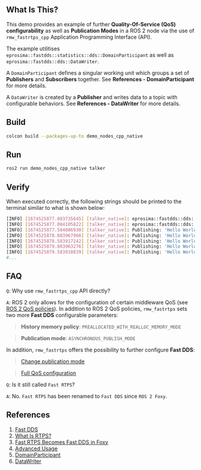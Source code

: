 ## **What Is This?**

This demo provides an example of further **Quality-Of-Service (QoS) configurability** as well as **Publication Modes** in a ROS 2 node via the use of `rmw_fastrtps_cpp` Application Programming Interface (API). 

The example utilitises `eprosima::fastdds::statistics::dds::DomainParticipant` as well as `eprosima::fastdds::dds::DataWriter`.

A `DomainParticipant` defines a singular working unit which groups a set of **Publishers** and **Subscribers** together. See **References - DomainParticipant** for more details.

A `DataWriter` is created by a **Publisher** and writes data to a topic with configurable behaviors. See **References - DataWriter** for more details.

## **Build**

```bash
colcon build --packages-up-to demo_nodes_cpp_native
```

## **Run**

```bash
ros2 run demo_nodes_cpp_native talker
```

## **Verify**

When executed correctly, the following strings should be printed to the terminal similar to what is shown below:

```bash
[INFO] [1674525877.083735645] [talker_native]: eprosima::fastdds::dds::DomainParticipant * 94193367466752
[INFO] [1674525877.084105822] [talker_native]: eprosima::fastdds::dds::DataWriter * 94193370040688
[INFO] [1674525877.584006930] [talker_native]: Publishing: 'Hello World: 1'
[INFO] [1674525878.083967966] [talker_native]: Publishing: 'Hello World: 2'
[INFO] [1674525878.583917242] [talker_native]: Publishing: 'Hello World: 3'
[INFO] [1674525879.083963276] [talker_native]: Publishing: 'Hello World: 4'
[INFO] [1674525879.583918839] [talker_native]: Publishing: 'Hello World: 5'
#...
```

## **FAQ**

`Q`: Why use `rmw_fastrtps_cpp` API directly?

`A`: ROS 2 only allows for the configuration of certain middleware QoS (see [ROS 2 QoS policies](https://docs.ros.org/en/foxy/Concepts/About-Quality-of-Service-Settings.html#qos-policies)). In addition to ROS 2 QoS policies, `rmw_fastrtps` sets two more **Fast DDS** configurable parameters:

>**History memory policy**: `PREALLOCATED_WITH_REALLOC_MEMORY_MODE`

>**Publication mode**: `ASYNCHRONOUS_PUBLISH_MODE`

In addition, `rmw_fastrtps` offers the possibility to further configure **Fast DDS**:

>[Change publication mode](https://github.com/ros2/rmw_fastrtps#change-publication-mode)

>[Full QoS configuration](https://github.com/ros2/rmw_fastrtps#full-qos-configuration)

`Q`: Is it still called `Fast RTPS`?

`A`: No. `Fast RTPS` has been renamed to `Fast DDS` since `ROS 2 Foxy`.

## **References**

1. [Fast DDS](https://www.eprosima.com/index.php/products-all/eprosima-fast-dds)
2. [What Is RTPS?](https://www.eprosima.com/index.php/resources-all/whitepapers/rtps)
3. [Fast RTPS Becomes Fast DDS in Foxy](https://discourse.ros.org/t/fast-rtps-becomes-fast-dds-in-foxy/15020/2)
4. [Advanced Usage](https://github.com/ros2/rmw_fastrtps#advance-usage)
5. [DomainParticipant](https://fast-dds.docs.eprosima.com/en/latest/fastdds/api_reference/dds_pim/domain/domainparticipant.html)
6. [DataWriter](https://fast-dds.docs.eprosima.com/en/latest/fastdds/api_reference/dds_pim/publisher/datawriter.html#datawriter)
